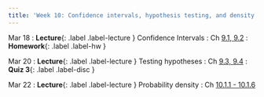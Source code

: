 ```yaml
---
title: 'Week 10: Confidence intervals, hypothesis testing, and density'
---
```


Mar 18
: **Lecture**{: .label .label-lecture } Confidence Intervals
    : Ch [9.1, 9.2](http://stat88.org/textbook/content/Chapter_09/01_Confidence_Intervals_Method.html)
: **Homework**{: .label .label-hw } 

Mar 20
: **Lecture**{: .label .label-lecture } Testing hypotheses
    : Ch [9.3, 9.4](http://stat88.org/textbook/content/Chapter_07/03_The_Law_of_Averages.html)
: **Quiz 3**{: .label .label-disc }

Mar 22
: **Lecture**{: .label .label-lecture } Probability density 
    : Ch [10.1.1 - 10.1.6](http://stat88.org/textbook/content/Chapter_10/01_Density.html)
